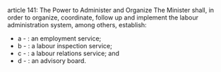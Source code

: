 article 141: The Power to Administer and Organize
The Minister shall, in order to organize, coordinate, follow up and implement the labour administration system, among others, establish:
<ul>
			<li>a - : an employment service;<ul>
			</ul></li>			<li>b - : a labour inspection service;<ul>
			</ul></li>			<li>c - : a labour relations service; and<ul>
			</ul></li>			<li>d - : an advisory board.<ul>
			</ul></li></ul>